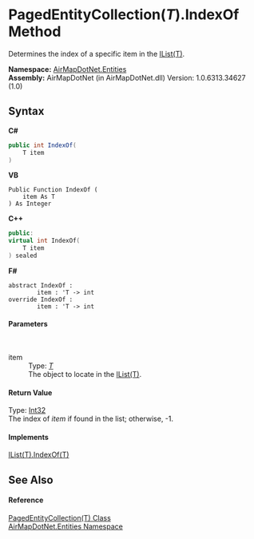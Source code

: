 # PagedEntityCollection(*T*).IndexOf Method 
 

Determines the index of a specific item in the <a href="http://msdn2.microsoft.com/en-us/library/5y536ey6" target="_blank">IList(T)</a>.

**Namespace:**&nbsp;<a href="98571a09-2783-53ee-6a50-029c1c8ea39b">AirMapDotNet.Entities</a><br />**Assembly:**&nbsp;AirMapDotNet (in AirMapDotNet.dll) Version: 1.0.6313.34627 (1.0)

## Syntax

**C#**<br />
``` C#
public int IndexOf(
	T item
)
```

**VB**<br />
``` VB
Public Function IndexOf ( 
	item As T
) As Integer
```

**C++**<br />
``` C++
public:
virtual int IndexOf(
	T item
) sealed
```

**F#**<br />
``` F#
abstract IndexOf : 
        item : 'T -> int 
override IndexOf : 
        item : 'T -> int 
```


#### Parameters
&nbsp;<dl><dt>item</dt><dd>Type: <a href="99a7744d-c2ac-49e0-1429-c6e44f367023">*T*</a><br />The object to locate in the <a href="http://msdn2.microsoft.com/en-us/library/5y536ey6" target="_blank">IList(T)</a>.</dd></dl>

#### Return Value
Type: <a href="http://msdn2.microsoft.com/en-us/library/td2s409d" target="_blank">Int32</a><br />The index of *item* if found in the list; otherwise, -1.

#### Implements
<a href="http://msdn2.microsoft.com/en-us/library/3w0148af" target="_blank">IList(T).IndexOf(T)</a><br />

## See Also


#### Reference
<a href="99a7744d-c2ac-49e0-1429-c6e44f367023">PagedEntityCollection(T) Class</a><br /><a href="98571a09-2783-53ee-6a50-029c1c8ea39b">AirMapDotNet.Entities Namespace</a><br />